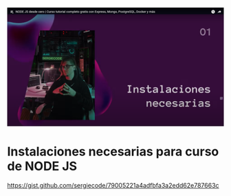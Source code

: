 ![1748883925985](image/Instalacionesnecesarias/1748883925985.png)



# Instalaciones necesarias para curso de NODE JS

https://gist.github.com/sergiecode/79005221a4adfbfa3a2edd62e787663c
